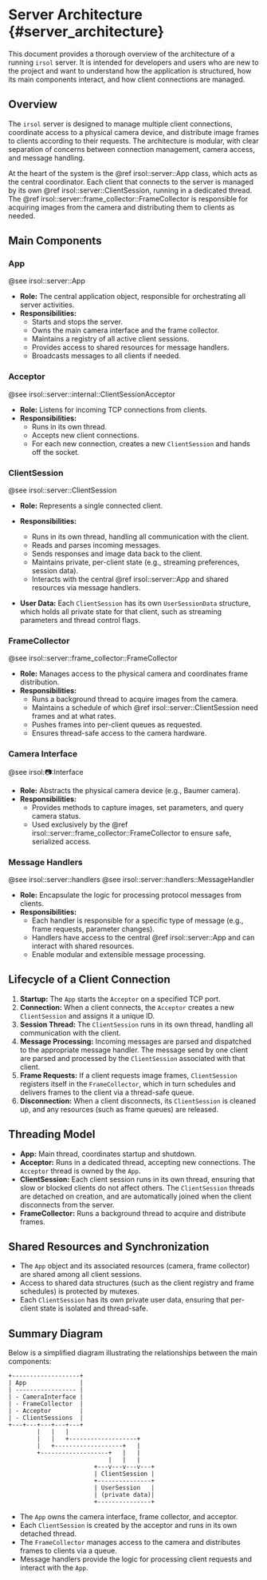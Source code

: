 # Server Architecture {#server_architecture}

This document provides a thorough overview of the architecture of a running `irsol` server. It is intended for developers and users who are new to the project and want to understand how the application is structured, how its main components interact, and how client connections are managed.


## Overview

The `irsol` server is designed to manage multiple client connections, coordinate access to a physical camera device, and distribute image frames to clients according to their requests. The architecture is modular, with clear separation of concerns between connection management, camera access, and message handling.

At the heart of the system is the @ref irsol::server::App class, which acts as the central coordinator. Each client that connects to the server is managed by its own @ref irsol::server::ClientSession, running in a dedicated thread. The @ref irsol::server::frame_collector::FrameCollector is responsible for acquiring images from the camera and distributing them to clients as needed.


## Main Components

### App
@see irsol::server::App
- **Role:** The central application object, responsible for orchestrating all server activities.
- **Responsibilities:**
  - Starts and stops the server.
  - Owns the main camera interface and the frame collector.
  - Maintains a registry of all active client sessions.
  - Provides access to shared resources for message handlers.
  - Broadcasts messages to all clients if needed.

### Acceptor
@see irsol::server::internal::ClientSessionAcceptor
- **Role:** Listens for incoming TCP connections from clients.
- **Responsibilities:**
  - Runs in its own thread.
  - Accepts new client connections.
  - For each new connection, creates a new `ClientSession` and hands off the socket.

### ClientSession
@see irsol::server::ClientSession
- **Role:** Represents a single connected client.
- **Responsibilities:**
  - Runs in its own thread, handling all communication with the client.
  - Reads and parses incoming messages.
  - Sends responses and image data back to the client.
  - Maintains private, per-client state (e.g., streaming preferences, session data).
  - Interacts with the central @ref irsol::server::App and shared resources via message handlers.

- **User Data:** Each `ClientSession` has its own `UserSessionData` structure, which holds all private state for that client, such as streaming parameters and thread control flags.

### FrameCollector
@see irsol::server::frame_collector::FrameCollector
- **Role:** Manages access to the physical camera and coordinates frame distribution.
- **Responsibilities:**
  - Runs a background thread to acquire images from the camera.
  - Maintains a schedule of which @ref irsol::server::ClientSession need frames and at what rates.
  - Pushes frames into per-client queues as requested.
  - Ensures thread-safe access to the camera hardware.

### Camera Interface
@see irsol::camera::Interface
- **Role:** Abstracts the physical camera device (e.g., Baumer camera).
- **Responsibilities:**
  - Provides methods to capture images, set parameters, and query camera status.
  - Used exclusively by the @ref irsol::server::frame_collector::FrameCollector to ensure safe, serialized access.

### Message Handlers
@see irsol::server::handlers
@see irsol::server::handlers::MessageHandler
- **Role:** Encapsulate the logic for processing protocol messages from clients.
- **Responsibilities:**
  - Each handler is responsible for a specific type of message (e.g., frame requests, parameter changes).
  - Handlers have access to the central @ref irsol::server::App and can interact with shared resources.
  - Enable modular and extensible message processing.


## Lifecycle of a Client Connection

1. **Startup:** The `App` starts the `Acceptor` on a specified TCP port.
2. **Connection:** When a client connects, the `Acceptor` creates a new `ClientSession` and assigns it a unique ID.
3. **Session Thread:** The `ClientSession` runs in its own thread, handling all communication with the client.
4. **Message Processing:** Incoming messages are parsed and dispatched to the appropriate message handler. The message send by one client are parsed and processed by the `ClientSession` associated with that client.
5. **Frame Requests:** If a client requests image frames, `ClientSession` registers itself in the `FrameCollector`, which in turn schedules and delivers frames to the client via a thread-safe queue.
6. **Disconnection:** When a client disconnects, its `ClientSession` is cleaned up, and any resources (such as frame queues) are released.


## Threading Model

- **App:** Main thread, coordinates startup and shutdown.
- **Acceptor:** Runs in a dedicated thread, accepting new connections. The `Acceptor` thread is owned by the `App`.
- **ClientSession:** Each client session runs in its own thread, ensuring that slow or blocked clients do not affect others. The `ClientSession` threads are detached on creation, and are automatically joined when the client disconnects from the server.
- **FrameCollector:** Runs a background thread to acquire and distribute frames.


## Shared Resources and Synchronization

- The `App` object and its associated resources (camera, frame collector) are shared among all client sessions.
- Access to shared data structures (such as the client registry and frame schedules) is protected by mutexes.
- Each `ClientSession` has its own private user data, ensuring that per-client state is isolated and thread-safe.


## Summary Diagram

Below is a simplified diagram illustrating the relationships between the main components:

```
+-------------------+
| App               |
| ----------------- |
| - CameraInterface |
| - FrameCollector  |
| - Acceptor        |
| - ClientSessions  |
+---+---+---+---+---+
        |   |   |
        |   |   +-------------------+
        |   +-------------------+   |
        +-------------------+   |   |
                            |   |   |
                        +---v---v---v---+
                        | ClientSession |
                        +---------------+
                        | UserSession   |
                        | (private data)|
                        +---------------+
```

- The `App` owns the camera interface, frame collector, and acceptor.
- Each `ClientSession` is created by the acceptor and runs in its own detached thread.
- The `FrameCollector` manages access to the camera and distributes frames to clients via a queue.
- Message handlers provide the logic for processing client requests and interact with the `App`.

